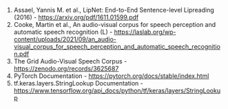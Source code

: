 1. Assael, Yannis M. et al., LipNet: End-to-End Sentence-level Lipreading (2016) - https://arxiv.org/pdf/1611.01599.pdf
2. Cooke, Martin et al., An audio-visual corpus for speech perception and automatic speech recognition (L) - https://laslab.org/wp-content/uploads/2021/09/an_audio-visual_corpus_for_speech_perception_and_automatic_speech_recognition.pdf
3. The Grid Audio-Visual Speech Corpus - https://zenodo.org/records/3625687
4. PyTorch Documentation - https://pytorch.org/docs/stable/index.html
5. tf.keras.layers.StringLookup Documentation - https://www.tensorflow.org/api_docs/python/tf/keras/layers/StringLookup
